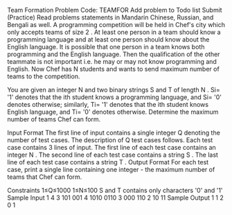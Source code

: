 Team Formation Problem Code: TEAMFOR
Add problem to Todo list
Submit (Practice)
Read problems statements in Mandarin Chinese, Russian, and Bengali as well.
A programming competition will be held in Chef's city which only accepts teams of size 2
. At least one person in a team should know a programming language and at least one person should know about the English language. It is possible that one person in a team knows both programming and the English language. Then the qualification of the other teammate is not important i.e. he may or may not know programming and English. Now Chef has N
 students and wants to send maximum number of teams to the competition.

You are given an integer N
 and two binary strings S
 and T
 of length N
. Si=
 '1' denotes that the ith
 student knows a programming language, and Si=
 '0' denotes otherwise; similarly, Ti=
 '1' denotes that the ith
 student knows English language, and Ti=
 '0' denotes otherwise. Determine the maximum number of teams Chef can form.

Input Format
The first line of input contains a single integer Q
 denoting the number of test cases. The description of Q
 test cases follows.
Each test case contains 3
 lines of input.
The first line of each test case contains an integer N
.
The second line of each test case contains a string S
.
The last line of each test case contains a string T
.
Output Format
For each test case, print a single line containing one integer - the maximum number of teams that Chef can form.

Constraints
1≤Q≤1000
1≤N≤100
S
 and T
 contains only characters '0' and '1'
Sample Input 1 
 4
3
101
001
4
1010
0110
3
000
110
2
10
11
Sample Output 1 
 1
2
0
1

